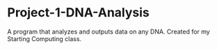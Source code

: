 # Project-1-DNA-Analysis
A program that analyzes and outputs data on any DNA. Created for my Starting Computing class.
